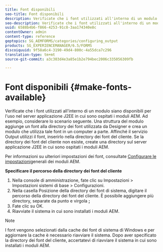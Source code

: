 ```yaml
---
title: Font disponibili
seo-title: Font disponibili
description: Verificate che i font utilizzati all'interno di un modulo siano disponibili per l'uso nel server applicazione J2EE in cui sono ospitati i moduli AEM.
seo-description: Verificate che i font utilizzati all'interno di un modulo siano disponibili per l'uso nel server applicazione J2EE in cui sono ospitati i moduli AEM.
uuid: 6588b4b6-f866-4253-91c8-3aa174340e8c
contentOwner: admin
content-type: reference
geptopics: SG_AEMFORMS/categories/configuring_output
products: SG_EXPERIENCEMANAGER/6.5/FORMS
discoiquuid: 9f58a6c4-3190-49d4-800c-4a55dca7c296
translation-type: tm+mt
source-git-commit: a3c303d4e3a85e1b2e794bec2006c335056309fb

---
```



# Font disponibili {#make-fonts-available}

Verificate che i font utilizzati all&#39;interno di un modulo siano disponibili per l&#39;uso nel server applicazione J2EE in cui sono ospitati i moduli AEM. Ad esempio, considerare lo scenario seguente. Una struttura del modulo aggiunge un font alla directory dei font utilizzata da Designer e crea un modulo che utilizza tale font in un computer a parte. Affinché il servizio Output utilizzi il font, inserirlo nella directory dei font del cliente. Se la directory dei font del cliente non esiste, create una directory sul server applicazione J2EE in cui sono ospitati i moduli AEM.

Per informazioni su ulteriori impostazioni dei font, consultate [Configurare le impostazioni](/help/forms/using/admin-help/configure-general-aem-forms-settings.md#configure-general-aem-forms-settings)generali dei moduli AEM.

**Specificare il percorso della directory dei font del cliente**

1. Nella console di amministrazione, fate clic su Impostazioni > Impostazioni sistemi di base > Configurazioni.
1. Nella casella Posizione della directory dei font di sistema, digitare il percorso della directory dei font del cliente. È possibile aggiungere più directory, separate da punto e virgola **;**
1. Fate clic su OK.
1. Riavviate il sistema in cui sono installati i moduli AEM.

>[!NOTE]
>
> I font vengono selezionati dalla cache dei font di sistema di Windows e per aggiornare la cache è necessario riavviare il sistema. Dopo aver specificato la directory dei font del cliente, accertatevi di riavviare il sistema in cui sono installati i moduli AEM.

